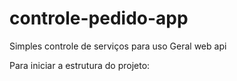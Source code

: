 # controle-pedido-app
Simples controle de serviços para uso Geral web api

Para iniciar a estrutura do projeto:
``` npm install
```
